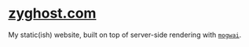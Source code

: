[zyghost.com](http://zyghost.com)
=================================
My static(ish) website, built on top of server-side rendering with
[`mogwai`](https://github.com/schell/mogwai).
